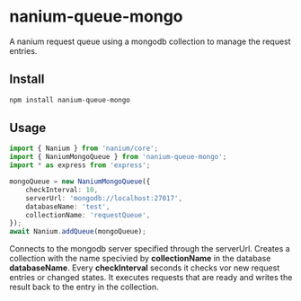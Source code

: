 # nanium-queue-mongo

A nanium request queue using a mongodb collection to manage the request entries.

## Install
```bash
npm install nanium-queue-mongo
```

## Usage
```ts
import { Nanium } from 'nanium/core';
import { NaniumMongoQueue } from 'nanium-queue-mongo';
import * as express from 'express';

mongoQueue = new NaniumMongoQueue({
	checkInterval: 10,
	serverUrl: 'mongodb://localhost:27017',
	databaseName: 'test',
	collectionName: 'requestQueue',
});
await Nanium.addQueue(mongoQueue);
```

Connects to the mongodb server specified through the serverUrl. Creates a collection with the name specivied by __collectionName__ in the database __databaseName__.
Every __checkInterval__ seconds it checks vor new request entries or changed states. 
It executes requests that are ready and writes the result back to the entry in the collection.
